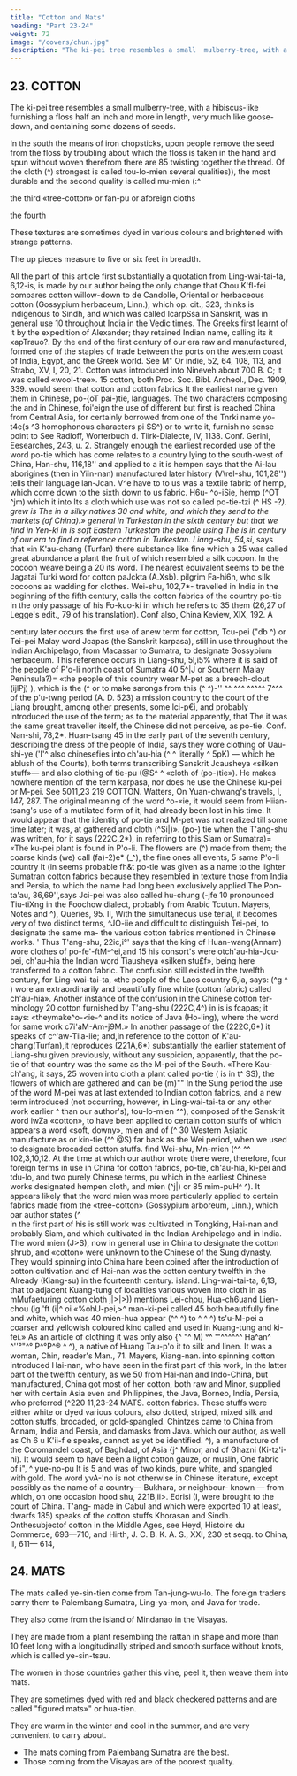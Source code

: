 ```yaml
---
title: "Cotton and Mats"
heading: "Part 23-24"
weight: 72
image: "/covers/chun.jpg"
description: "The ki-pei tree resembles a small  mulberry-tree, with a hibiscus-like  furnishing a floss half an inch and more in length, very much like goose-down, and containing some dozens of seeds"
---
```




## 23. COTTON

The ki-pei tree resembles a small  mulberry-tree, with a hibiscus-like  furnishing a floss half an inch and more in length, very much like goose-down, and containing some dozens of seeds. 

In the south the means of iron chopsticks, upon
people remove the seed from the floss by
troubling about which the floss is taken in the hand and spun without
woven therefrom there are
85 twisting together the thread. Of the cloth (^)
strongest is called tou-lo-mien
several qualities)), the most durable and the
second quality
is called
mu-mien (:^

the third «tree-cotton» or
fan-pu or aforeign cloths

the fourth

These textures are sometimes dyed in various colours and brightened with strange patterns.

The 
up
pieces measure
to five or six feet in breadth.

All the
part of this article
first
substantially a quotation from Ling-wai-tai-ta, 6,12-is,
is
made by our author being
the only change
that
Chou
K'fl-fei
compares cotton
willow-down
to
de Candolle,
Oriental or herbaceous cotton (Gossypium herbaceum, Linn.), which
op.
cit.,
323, thinks is indigenous to Sindh, and which was called IcarpSsa in Sanskrit, was in general use 10
throughout India in the Vedic times. The Greeks first learnt of it by the expedition of Alexander;
they retained
Indian name, calling
its
it
xapTrauo?.
By
the end of the
first
century of our era
raw and manufactured, formed one of the staples of trade between the ports on the
western coast of India, Egypt, and the Greek world. See M" Or indie, 52, 64, 108, 113, and Strabo,
XV, I, 20, 21. Cotton was introduced into Nineveh about 700 B. C; it was called «wool-tree». 15
cotton, both
Proc. Soc. Bibl. Archeol., Dec. 1909, 339.
would seem that cotton and cotton fabrics
It
the earliest
name
given them in Chinese, po-{oT pai-)tie,
languages. The two characters composing the
and
in Chinese,
foi'eign
the use of different but
first
is
reached China from Central Asia, for
certainly borrowed from one of the Tnrki
name yo-t4e(s
^3
homophonous characters
pi SS^)
or
to write
it,
furnish no sense
point to
See Radloff, Worterbuch
d. Tiirk-Dialecte,
IV, 1138. Conf. Gerini, Eesearches, 243, u. 2.
Strangely enough the earliest recorded use of the word po-tie which has come
relates to a country lying to the south-west of China,
Han-shu,
116,18''
and
applied to a
it is
hempen
says that the Ai-lau aborigines (then in Yiin-nan) manufactured
later history (V\rel-shu,
101,28'')
tells
their language lan-Jcan. V^e have to
to
us was a textile fabric of hemp, which
come down
to the sixth
down to us
fabric. H6u-
^o-iSie,
hemp (^OT ^jm) which
it
into
Its
a cloth which
use was not so
called po-tie-tzi
(^
HS
-?*).
grew
is
The
in
a silky
natives 30
and white, and which they send to the markets (of China).»
general in Turkestan in the sixth century but that we find in Yen-ki in
is soft
Eastern Turkestan the people using
The
is
in
century of our era to find a reference
cotton in Turkestan. Liang-shu, 54,si*, says that «in K'au-chang (Turfan) there
substance like fine
which a 25
was called
great abundance a plant the fruit of which resembled a silk cocoon. In the cocoon
weave
being a 20
its
word. The nearest equivalent seems to be the Jagatai Turki word for cotton paJckta (A.Xsb).
pilgrim Fa-hi6n,
who
silk
cocoons as wadding for clothes. Wei-shu, 102,7*-
travelled in India in the beginning of the fifth century, calls
the cotton fabrics of the country po-tie in the only passage of his Fo-kuo-ki in which he refers to 35
them (26,27 of Legge's edit., 79 of his translation). Conf also, China Keview, XIX, 192.
A

century later occurs the
first
use of
anew term
for cotton, Tcu-pei ("db
^)
or
Tei-pei
Malay word Jcapas (the Sanskrit karpasa), still in use throughout the Indian
Archipelago, from Macassar to Sumatra, to designate Gossypium herbaceum. This reference occurs
in Liang-shu, 5l,i5% where it is said of the people of P'o-li
north coast of Sumatra 40
5^|J
or Southern Malay Peninsula?)= «the people of this country wear M-pet as a breech-clout (ijlPj)
),
which
is
the
(^
or to make sarongs
from this
(^
^)-'' ^^ ^^^ ^^^^^ 7^^^ of the p'u-twng period (A. D. 523) a mission
country to the court of the Liang brought, among other presents, some lci-p€i, and
probably introduced the use of the term; as to the material
apparently, that
The
it
was the same
great traveller
itself,
the Chinese did not perceive,
as po-tie. Conf. Nan-shi, 78,2*.
Huan-tsang
45
in the early part of the seventh century, describing the
dress of the people of India, says they wore clothing of Uau-shi-ye ('I'^
also chinesefies into ch'au-hia
(^
^
literally
^
5pK)
— which
he
ablush of the Courts), both terms transcribing
Sanskrit Jcausheya «silken stuff»— and also clothing of tie-pu
(@S^
^
«cloth of (po-)tie»).
He
makes nowhere mention of the term karpasa, nor does he use the Chinese ku-pei or M-pei. See 5011,23
219
COTTON.
Watters, On Yuan-chwang's travels, I, 147, 287. The original meaning of the word ^o-«ie, it
would seem from Hiian-tsang's use of a mutilated form of it, had already been lost in his time.
It would appear that the identity of po-tie and M-pet was not realized till some time later;
it
was, at
gathered and cloth
(^Si|)».
(po-) tie
when the T'ang-shu was written, for it says (222C,2*), in referring to this
Siam or Sumatra)= «The ku-pei plant is found in P'o-li. The flowers are
(^) made from them; the coarse kinds (we) call (fa)-2)e* (_^), the fine ones
all events,
5 same P'o-li country
It
(in
seems probable fh&t po-tie was given as a name
to the lighter
Sumatran cotton
fabrics because they resembled in texture those from India and Persia, to which the
name had
long been exclusively applied.The Pon-ta'au, 36,69'',says Jci-pei was also called hu-chung (-jfe
10 pronounced Tiu-tiXng in the Foochow dialect, probably from Arabic Tcutun. Mayers, Notes and
^),
Queries,
95.
II,
With the simultaneous use
terial, it
becomes very
of two distinct terms, ^JO-iie and
difficult to distinguish
Tei-pei,
to designate the
same ma-
the various cotton fabrics mentioned in Chinese works.
'
Thus T'ang-shu, 22ic,i°' says that the king of Huan-wang(Annam) wore clothes of po-fe'-ftM-^ei,and
15 his consort's were otch'au-hia-Jcu-pei, ch'au-hia the Indian word Tiausheya «silken stu£f», being here
transferred to a cotton fabric. The confusion still existed in the twelfth century, for Ling-wai-tai-ta,
«the people of the Laos country
6,ia, says:
(^g
^
)
wore an extraordinarily
and beautifully
fine
white (cotton fabric) called ch'au-hia». Another instance of the confusion in the Chinese cotton ter-
minology
20 cotton
furnished by T'ang-shu (222C,4^) in
is
is fcapas; it
says:
«theymake^o-<ie-^ and
its
notice of Java (Ho-ling),
where the word for
same work
c7i'aM-Am-j9M.» In another passage of the
(222C,6*) it speaks of c^'aw-Tiia-iie; and,in reference to the cotton of K'au-chang(Turfan),it reproduces
(221A,6*) substantially the earlier statement of Liang-shu given previously, without
any suspicion,
apparently, that the po-tie of that country was the same as the M-pei of the South. «There
Kau-ch'ang,
it
says,
25 woven into cloth
a plant called po-tie
(
is
in
t^ SS), the flowers of which are gathered and can be
(m)""
In the Sung period the use of the word M-pei was at last extended to Indian cotton fabrics,
and a new term introduced (not occurring, however, in Ling-wai-tai-ta or any other work earlier
^
than our author's), tou-lo-mien
^^), composed of the Sanskrit word iwZa «cotton»,
to have been applied to certain cotton stuffs of
which
appears
a
word
«soft,
downy»,
mien
and of
(^
30 Western Asiatic manufacture as
or kin-tie
(^^ @S)
far
back as the Wei period, when we
used to designate brocaded cotton
stuffs.
find
Wei-shu,
Mn-mien
(^^
^^
102,3,10,12.
At the time at which our author wrote there were, therefore, four foreign terms in use in
China for cotton fabrics, po-tie, ch'au-hia, ki-pei and tdu-lo, and two purely Chinese terms, pu
which in the earliest Chinese works designated hempen cloth, and mien (^j|) or
85 mim-puH^ ^). It appears likely that the word mien was more particularly applied to
certain fabrics made from the «tree-cotton» (Gossypium arboreum, Linn.), which oar author states
(^\
in the first part of his
is still
work was
cultivated in Tongking, Hai-nan and probably Siam, and which
cultivated in the Indian Archipelago and in India.
The word mien (J>S), now in general use in China to designate the cotton shrub, and
«cotton» were unknown to the Chinese of the Sung dynasty. They would
spinning into China
hare been coined after the introduction of cotton cultivation and
of Hai-nan was
the
cotton
century
twelfth
in
the
Already
(Kiang-su) in the fourteenth century.
island. Ling-wai-tai-ta, 6,13,
that
to
adjacent
Kuang-tung
of
localities
various
woven into cloth in
as mMufaeturing cotton cloth
j|>|>))
mentions Lei-chou, Hua-ch6uand Lien-chou (ig 'ft
(i|^
oi «%ohU-pei,>^
man-ki-pei
called
45 both beautifully fine and white, which was
40 mien-hua
appear
(^^
^)
to
^
^ ^)
ts'u-M-pei
a coarser and yellowish coloured kind called
and
used in Kuang-tung and
ki-fei.» As an article of clothing it was only
also
{^
"^
M)
°^ '"^^^^^^
Ha^an^ ^\''°"^° P^°P^®
^ ^),
a native of
Huang Tau-p'o
it to silk and linen. It was a woman,
Chin, reader's Man., 71.
Mayers,
Kiang-nan.
into
spinning
cotton
introduced
Hai-nan, who
have seen in the first part of this work,
In the latter part of the twelfth century, as we
50
from Hai-nan and Indo-China, but
manufactured,
China got most of her cotton, both raw and
Minor, supplied her with certain
Asia
even
and
Philippines,
the
Java, Borneo, India, Persia,
who
preferred
(^220
11,23-24
MATS.
cotton fabrics. These stuffs were either white or dyed various colours, also dotted, striped, mixed
silk and cotton stuffs, brocaded, or gold-spangled. Chintzes came to China from Annam, India
and Persia, and damasks from Java.
which our author, as well as Ch 6 u K'ii-f e speaks, cannot as yet be identified.
^), a manufacture of the Coromandel coast, of Baghdad, of Asia
{j^
Minor, and of Ghazni (Ki-tz'i-ni). It would seem to have been a light cotton gauze, or muslin,
One
fabric of
i",
^
yue-no-pu
It is
5
and was of two kinds, pure white, and spangled with gold. The word yvA-'no is not otherwise
in Chinese literature, except possibly as the name of a country— Bukhara, or neighbour-
known
— from which, on one occasion
hood
shu, 221B,ii>.
Edrisi
(I,
were brought to the court of China. T'ang-
made in Cabul and which were exported 10
at least, dwarfs
185) speaks of the cotton stuffs
Khorasan and Sindh.
Onthesubjectof cotton in the Middle Ages, see Heyd, Histoire du Commerce,
693—710, and Hirth, J. C. B. K. A. S., XXI, 230 et seqq.
to China,
II,
611— 614,


## 24. MATS

The mats called ye-sin-tien come from Tan-jung-wu-lo. The foreign traders carry them to Palembang Sumatra, Ling-ya-mon, and Java for trade.

They also come from the island of <!-- P'u-li-lu in the San-su --> Mindanao in the Visayas.

They are made from a plant resembling the rattan in shape and more than 10 feet long with a longitudinally striped and smooth surface without knots, which is called ye-sin-tsau.

The women in those countries gather this vine, peel it, then weave them into mats.

They are sometimes dyed with red and black checkered patterns and are called "figured mats»" or hua-tien. 

They are warm in the winter and cool in the summer, and are very convenient to carry about.

- The mats coming from Palembang Sumatra are the best. 
- Those coming from the Visayas are of the poorest quality.

<!-- Note.
Tan-jung-wu-lo
Java. Ling-ya-mOn
is
is
mentioned by our author (supra,
the island of Lingga (see supra,
p. 84) as
a dependency of Sukitan or
p. 60). P'u-li-lu is
the island of Polillo off
The mats made in the Philippines are still famous, though perhaps not 30
Formosan manufacture, which are locally called i-nan-ts au ("h*
^T ).
the east coast of Luzon.
so fine as those of
The Pei-won-yun-fu,
58,52,
mentions liu-sin-tien (:^jj
the Tung-si-yang-k'au 4,3" refers to tsiau-sin-tien
a product of Ma-liu (Malacca), and
ttin
(JJ^
:^
^
lit.,
(3,4^),
(^
^
^
lit.,
S
awillow-heart matsa), and
lit., «banana-heart matsa) as
f(^
among the products of Hia-kiang in Java, to t'ong-hiux-
(crattan figured matsa).
our author are not mentioned elsewhere.
j^
The
ye-sin-tien,
lit.,
«cocoanut-heart matsa of 3511,25-26
PUTCHDCK.
— CAKDAMOMS. -->
